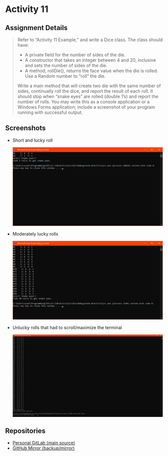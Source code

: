 # Activity 11

## Assignment Details

> Refer to “Activity 11 Example,” and write a Dice class. The class should have:
>
> * A private field for the number of sides of the die.
> * A constructor that takes an integer between 4 and 20, inclusive and sets the number of sides of the die.
> * A method, rollDie(), returns the face value when the die is rolled. Use a Random number to “roll” the die.
>
> Write a main method that will create two die with the same number of sides, continually roll the dice, and report the result of each roll. It should stop when “snake eyes” are rolled (double 1’s) and report the number of rolls. You may write this as a console application or a Windows Forms application; include a screenshot of your program running with successful output.

## Screenshots

- Short and lucky roll

  ![Short and lucky roll](./screenshots/2rolls.png)

- Moderately lucky rolls

  ![Moderately lucky rolls](./screenshots/20rolls.png)

- Unlucky rolls that had to scroll/maximize the terminal

  ![Unlucky rolls that had to scroll/maximize the terminal](./screenshots/78rolls.png)

## Repositories

- [Personal GitLab (main source)](https://gitlab.scoutchorton.io/gcu/cst-150/-/tree/master/Activity11)
- [GitHub Mirror (backup/mirror)](https://github.com/scoutchorton/cst-150/tree/master/Activity11)